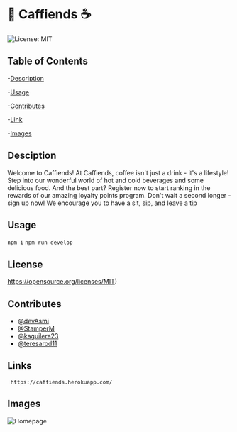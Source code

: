 # 🥯 Caffiends ☕
   ![License: MIT](https://img.shields.io/badge/License-MIT-yellow.svg)
   
 ## Table of Contents
 
  -[Description](#Description)
 
  -[Usage](#Usage)

  -[Contributes](#Contributes)
  
  -[Link](#Link)
  
  -[Images](#Images)


  ## Desciption
 Welcome to Caffiends! At Caffiends, coffee isn't just a drink - it's a lifestyle! Step into our wonderful world of hot and cold beverages and some delicious food. And the best part? Register now to start ranking in the rewards of our amazing loyalty points program. Don't wait a second longer - sign up now! We encourage you to have a sit, sip, and leave a tip
  
  
  ## Usage 
  `npm i`
  `npm run develop`

 
  ## License
 https://opensource.org/licenses/MIT)
 
  ## Contributes
  
  - [@devAsmi](https://www.github.com/devAsmi)
  - [@StamperM](https://www.github.com/StamperM)
  - [@kaguilera23](https://www.github.com/kaguilera23)
  - [@teresarod11](https://www.github.com/teresarod11)

 
 ## Links
     https://caffiends.herokuapp.com/
 
 ## Images
  
 ![Homepage](https://user-images.githubusercontent.com/90412072/225397668-3bd3915b-3c12-42c5-acdf-c506f3a19178.png)



